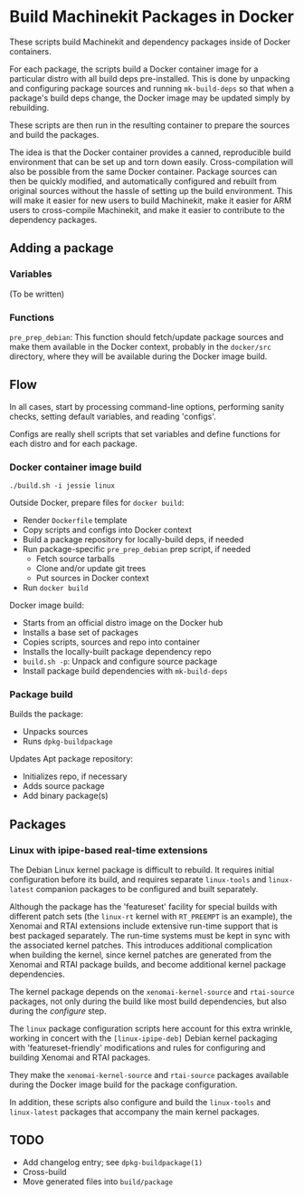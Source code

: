 # Build Machinekit Packages in Docker

These scripts build Machinekit and dependency packages inside of
Docker containers.

For each package, the scripts build a Docker container image for a
particular distro with all build deps pre-installed. This is done by
unpacking and configuring package sources and running `mk-build-deps`
so that when a package's build deps change, the Docker image may be
updated simply by rebuilding.

These scripts are then run in the resulting container to prepare the
sources and build the packages.

The idea is that the Docker container provides a canned, reproducible
build environment that can be set up and torn down easily.
Cross-compilation will also be possible from the same Docker
container. Package sources can then be quickly modified, and
automatically configured and rebuilt from original sources without the
hassle of setting up the build environment. This will make it easier
for new users to build Machinekit, make it easier for ARM users to
cross-compile Machinekit, and make it easier to contribute to the
dependency packages.

## Adding a package

### Variables

(To be written)

### Functions

`pre_prep_debian`:  This function should fetch/update package sources
and make them available in the Docker context, probably in the
`docker/src` directory, where they will be available during the Docker
image build.

## Flow

In all cases, start by processing command-line options, performing
sanity checks, setting default variables, and reading 'configs'.

Configs are really shell scripts that set variables and define
functions for each distro and for each package.

### Docker container image build

    ./build.sh -i jessie linux

Outside Docker, prepare files for `docker build`:
- Render `Dockerfile` template
- Copy scripts and configs into Docker context
- Build a package repository for locally-build deps, if needed
- Run package-specific `pre_prep_debian` prep script, if needed
  - Fetch source tarballs
  - Clone and/or update git trees
  - Put sources in Docker context
- Run `docker build`

Docker image build:
- Starts from an official distro image on the Docker hub
- Installs a base set of packages
- Copies scripts, sources and repo into container
- Installs the locally-built package dependency repo
- `build.sh -p`:  Unpack and configure source package
- Install package build dependencies with `mk-build-deps`

### Package build

Builds the package:
- Unpacks sources
- Runs `dpkg-buildpackage`

Updates Apt package repository:
- Initializes repo, if necessary
- Adds source package
- Add binary package(s)

## Packages

### Linux with ipipe-based real-time extensions

The Debian Linux kernel package is difficult to rebuild.  It requires
initial configuration before its build, and requires separate
`linux-tools` and `linux-latest` companion packages to be configured
and built separately.

Although the package has the 'featureset' facility for special builds
with different patch sets (the `linux-rt` kernel with `RT_PREEMPT` is
an example), the Xenomai and RTAI extensions include extensive
run-time support that is best packaged separately.  The run-time
systems must be kept in sync with the associated kernel patches.  This
introduces additional complication when building the kernel, since
kernel patches are generated from the Xenomai and RTAI package builds,
and become additional kernel package dependencies.

The kernel package depends on the `xenomai-kernel-source` and
`rtai-source` packages, not only during the build like most build
dependencies, but also during the *configure* step.

The `linux` package configuration scripts here account for this extra
wrinkle, working in concert with the `[linux-ipipe-deb]` Debian kernel
packaging with 'featureset-friendly' modifications and rules for
configuring and building Xenomai and RTAI packages.

They make the `xenomai-kernel-source` and `rtai-source` packages
available during the Docker image build for the package configuration.

In addition, these scripts also configure and build the `linux-tools`
and `linux-latest` packages that accompany the main kernel packages.

[linux-ipipe-deb]: https://github.com/zultron/linux-ipipe-deb/

## TODO

- Add changelog entry; see `dpkg-buildpackage(1)`
- Cross-build
- Move generated files into `build/package`
